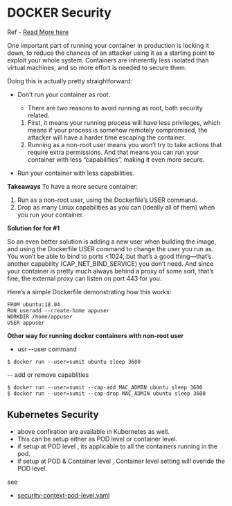 # DOCKER Security ##

Ref - [Read More here](https://pythonspeed.com/articles/root-capabilities-docker-security/)

One important part of running your container in production is locking it down, to reduce the chances of an attacker using it as a starting point to exploit your whole system. Containers are inherently less isolated than virtual machines, and so more effort is needed to secure them.

Doing this is actually pretty straightforward:

- Don’t run your container as root.
    - There are two reasons to avoid running as root, both security related.
    1. First, it means your running process will have less privileges, which means if your process is somehow remotely compromised, the attacker will have a harder time escaping the container.
    2. Running as a non-root user means you won’t try to take actions that require extra permissions. And that means you can run your container with less “capabilities”, making it even more secure.

- Run your container with less capabilities.



**Takeaways**
To have a more secure container:
1. Run as a non-root user, using the Dockerfile’s USER command.
2. Drop as many Linux capabilities as you can (ideally all of them) when you run your container.

**Solution for for #1** 

So an even better solution is adding a new user when building the image, and using the Dockerfile USER command to change the user you run as. You won’t be able to bind to ports <1024, but that’s a good thing—that’s another capability (CAP_NET_BIND_SERVICE) you don’t need. And since your container is pretty much always behind a proxy of some sort, that’s fine, the external proxy can listen on port 443 for you.

Here’s a simple Dockerfile demonstrating how this works:

```
FROM ubuntu:18.04
RUN useradd --create-home appuser
WORKDIR /home/appuser
USER appuser
```

**Other way for running docker containers with non-root user**

- usr --user command 
```
$ docker run --user=sumit ubuntu sleep 3600
```

-- add or remove capablities 
```
$ docker run --user=sumit --cap-add MAC_ADMIN ubuntu sleep 3600
$ docker run --user=sumit --cap-drop MAC_ADMIN ubuntu sleep 3600
```

## Kubernetes Security ##
- above confiration are available in Kubernetes as well. 
- This can be setup either as POD level or container level.
- if setup at POD level , its applicable to all the containers running in the pod.  
- if setup at POD & Container level , Container level setting will overide the POD level.  

see 
- [security-context-pod-level.yaml](security-context-pod-level.yaml)



